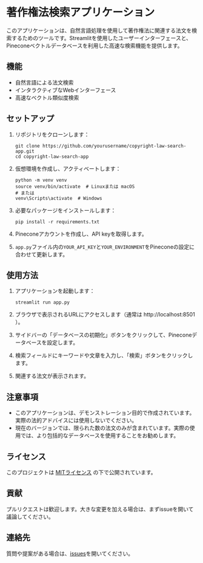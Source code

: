 # 著作権法検索アプリケーション

このアプリケーションは、自然言語処理を使用して著作権法に関連する法文を検索するためのツールです。Streamlitを使用したユーザーインターフェースと、Pineconeベクトルデータベースを利用した高速な検索機能を提供します。

## 機能

- 自然言語による法文検索
- インタラクティブなWebインターフェース
- 高速なベクトル類似度検索

## セットアップ

1. リポジトリをクローンします：
   ```
   git clone https://github.com/yourusername/copyright-law-search-app.git
   cd copyright-law-search-app
   ```

2. 仮想環境を作成し、アクティベートします：
   ```
   python -m venv venv
   source venv/bin/activate  # Linuxまたは macOS
   # または
   venv\Scripts\activate  # Windows
   ```

3. 必要なパッケージをインストールします：
   ```
   pip install -r requirements.txt
   ```

4. Pineconeアカウントを作成し、API keyを取得します。

5. `app.py`ファイル内の`YOUR_API_KEY`と`YOUR_ENVIRONMENT`をPineconeの設定に合わせて更新します。

## 使用方法

1. アプリケーションを起動します：
   ```
   streamlit run app.py
   ```

2. ブラウザで表示されるURLにアクセスします（通常は http://localhost:8501 ）。

3. サイドバーの「データベースの初期化」ボタンをクリックして、Pineconeデータベースを設定します。

4. 検索フィールドにキーワードや文章を入力し、「検索」ボタンをクリックします。

5. 関連する法文が表示されます。

## 注意事項

- このアプリケーションは、デモンストレーション目的で作成されています。実際の法的アドバイスには使用しないでください。
- 現在のバージョンでは、限られた数の法文のみが含まれています。実際の使用では、より包括的なデータベースを使用することをお勧めします。

## ライセンス

このプロジェクトは [MITライセンス](https://opensource.org/licenses/MIT) の下で公開されています。

## 貢献

プルリクエストは歓迎します。大きな変更を加える場合は、まずissueを開いて議論してください。

## 連絡先

質問や提案がある場合は、[issues](https://github.com/yourusername/copyright-law-search-app/issues)を開いてください。
